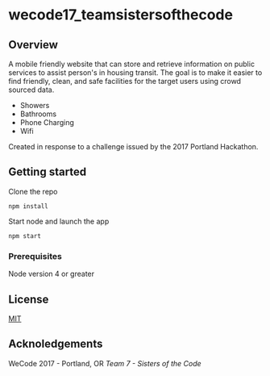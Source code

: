 # wecode17_teamsistersofthecode

## Overview 

A mobile friendly website that can store and retrieve information on public services to assist person's in housing transit.
The goal is to make it easier to find friendly, clean, and safe facilities for the target users using crowd sourced data.

* Showers
* Bathrooms
* Phone Charging
* Wifi

Created in response to a challenge issued by the 2017 Portland Hackathon.

## Getting started

Clone the repo
```shell
npm install
```
Start node and launch the app
```shell
npm start
```

### Prerequisites

Node version 4 or greater

## License
[MIT](LICENSE)

## Acknoledgements

WeCode 2017 - Portland, OR
_Team 7 - Sisters of the Code_
